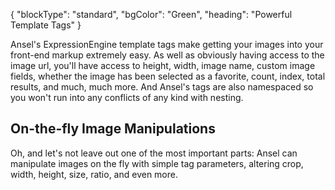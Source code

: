 {
    "blockType": "standard",
    "bgColor": "Green",
    "heading": "Powerful Template Tags"
}

Ansel's ExpressionEngine template tags make getting your images into your front-end markup extremely easy. As well as obviously having access to the image url, you'll have access to height, width, image name, custom image fields, whether the image has been selected as a favorite, count, index, total results, and much, much more. And Ansel's tags are also namespaced so you won't run into any conflicts of any kind with nesting.

## On-the-fly Image Manipulations

Oh, and let's not leave out one of the most important parts: Ansel can manipulate images on the fly with simple tag parameters, altering crop, width, height, size, ratio, and even more.

